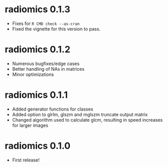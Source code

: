 # radiomics 0.1.3

* Fixes for `R CMD check --as-cran`
* Fixed the vignette for this version to pass.


# radiomics 0.1.2

* Numerous bugfixes/edge cases
* Better handling of NAs in matrices
* Minor optimizations

# radiomics 0.1.1

* Added generator functions for classes
* Added option to glrlm, glszm and mglszm truncate output matrix
* Changed algorithm used to calculate glcm, resulting in speed increases for larger images

# radiomics 0.1.0

* First release!